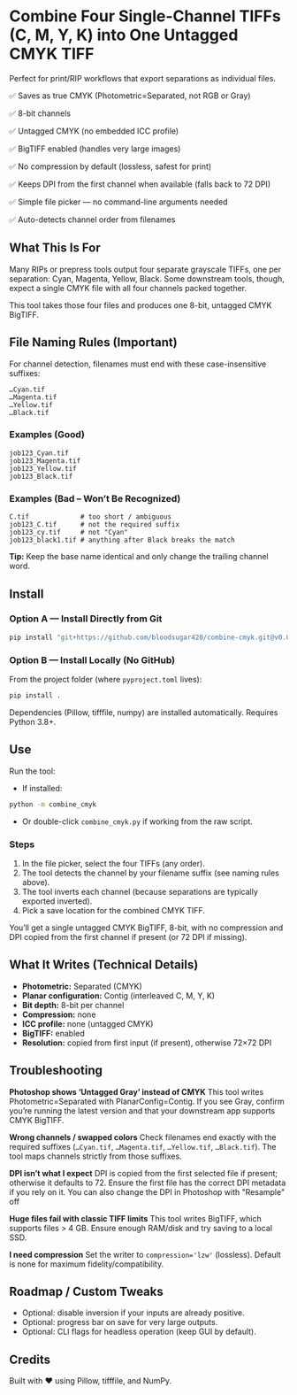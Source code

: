 # Combine Four Single-Channel TIFFs (C, M, Y, K) into One Untagged CMYK TIFF

Perfect for print/RIP workflows that export separations as individual files.

✅ Saves as true CMYK (Photometric=Separated, not RGB or Gray)

✅ 8-bit channels

✅ Untagged CMYK (no embedded ICC profile)

✅ BigTIFF enabled (handles very large images)

✅ No compression by default (lossless, safest for print)

✅ Keeps DPI from the first channel when available (falls back to 72 DPI)

✅ Simple file picker — no command-line arguments needed

✅ Auto-detects channel order from filenames

## What This Is For

Many RIPs or prepress tools output four separate grayscale TIFFs, one per separation: Cyan, Magenta, Yellow, Black. Some downstream tools, though, expect a single CMYK file with all four channels packed together.

This tool takes those four files and produces one 8-bit, untagged CMYK BigTIFF.

## File Naming Rules (Important)

For channel detection, filenames must end with these case-insensitive suffixes:

```
…Cyan.tif
…Magenta.tif
…Yellow.tif
…Black.tif
```

### Examples (Good)

```
job123_Cyan.tif
job123_Magenta.tif
job123_Yellow.tif
job123_Black.tif
```

### Examples (Bad – Won’t Be Recognized)

```
C.tif             # too short / ambiguous
job123_C.tif      # not the required suffix
job123_cy.tif     # not "Cyan"
job123_black1.tif # anything after Black breaks the match
```

**Tip:** Keep the base name identical and only change the trailing channel word.

## Install

### Option A — Install Directly from Git

```bash
pip install "git+https://github.com/bloodsugar420/combine-cmyk.git@v0.0.5"
```

### Option B — Install Locally (No GitHub)

From the project folder (where `pyproject.toml` lives):

```bash
pip install .
```

Dependencies (Pillow, tifffile, numpy) are installed automatically. Requires Python 3.8+.

## Use

Run the tool:

* If installed:

```bash
python -m combine_cmyk
```

* Or double-click `combine_cmyk.py` if working from the raw script.

### Steps

1. In the file picker, select the four TIFFs (any order).
2. The tool detects the channel by your filename suffix (see naming rules above).
3. The tool inverts each channel (because separations are typically exported inverted).
4. Pick a save location for the combined CMYK TIFF.

You’ll get a single untagged CMYK BigTIFF, 8-bit, with no compression and DPI copied from the first channel if present (or 72 DPI if missing).

## What It Writes (Technical Details)

* **Photometric:** Separated (CMYK)
* **Planar configuration:** Contig (interleaved C, M, Y, K)
* **Bit depth:** 8-bit per channel
* **Compression:** none
* **ICC profile:** none (untagged CMYK)
* **BigTIFF:** enabled
* **Resolution:** copied from first input (if present), otherwise 72×72 DPI

## Troubleshooting

**Photoshop shows ‘Untagged Gray’ instead of CMYK**
This tool writes Photometric=Separated with PlanarConfig=Contig. If you see Gray, confirm you’re running the latest version and that your downstream app supports CMYK BigTIFF.

**Wrong channels / swapped colors**
Check filenames end exactly with the required suffixes (`…Cyan.tif`, `…Magenta.tif`, `…Yellow.tif`, `…Black.tif`). The tool maps channels strictly from those suffixes.

**DPI isn’t what I expect**
DPI is copied from the first selected file if present; otherwise it defaults to 72. Ensure the first file has the correct DPI metadata if you rely on it.
You can also change the DPI in Photoshop with "Resample" off

**Huge files fail with classic TIFF limits**
This tool writes BigTIFF, which supports files > 4 GB. Ensure enough RAM/disk and try saving to a local SSD.

**I need compression**
Set the writer to `compression='lzw'` (lossless). Default is none for maximum fidelity/compatibility.

## Roadmap / Custom Tweaks

* Optional: disable inversion if your inputs are already positive.
* Optional: progress bar on save for very large outputs.
* Optional: CLI flags for headless operation (keep GUI by default).

## Credits

Built with ❤️ using Pillow, tifffile, and NumPy.
